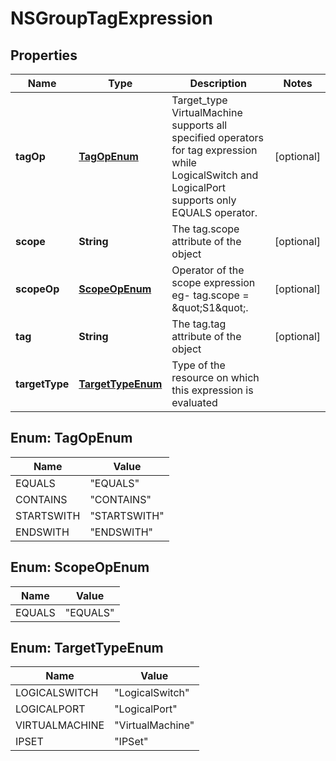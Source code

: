 # NSGroupTagExpression

## Properties
Name | Type | Description | Notes
------------ | ------------- | ------------- | -------------
**tagOp** | [**TagOpEnum**](#TagOpEnum) | Target_type VirtualMachine supports all specified operators for tag expression while LogicalSwitch and LogicalPort supports only EQUALS operator.  |  [optional]
**scope** | **String** | The tag.scope attribute of the object |  [optional]
**scopeOp** | [**ScopeOpEnum**](#ScopeOpEnum) | Operator of the scope expression eg- tag.scope &#x3D; \&quot;S1\&quot;. |  [optional]
**tag** | **String** | The tag.tag attribute of the object |  [optional]
**targetType** | [**TargetTypeEnum**](#TargetTypeEnum) | Type of the resource on which this expression is evaluated | 

<a name="TagOpEnum"></a>
## Enum: TagOpEnum
Name | Value
---- | -----
EQUALS | &quot;EQUALS&quot;
CONTAINS | &quot;CONTAINS&quot;
STARTSWITH | &quot;STARTSWITH&quot;
ENDSWITH | &quot;ENDSWITH&quot;

<a name="ScopeOpEnum"></a>
## Enum: ScopeOpEnum
Name | Value
---- | -----
EQUALS | &quot;EQUALS&quot;

<a name="TargetTypeEnum"></a>
## Enum: TargetTypeEnum
Name | Value
---- | -----
LOGICALSWITCH | &quot;LogicalSwitch&quot;
LOGICALPORT | &quot;LogicalPort&quot;
VIRTUALMACHINE | &quot;VirtualMachine&quot;
IPSET | &quot;IPSet&quot;
